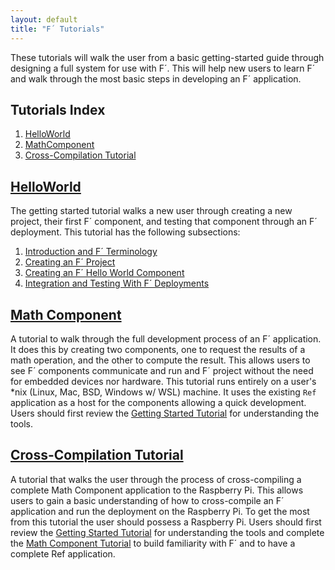 ```yaml
---
layout: default
title: "F´ Tutorials"
---
```


These tutorials will walk the user from a basic getting-started guide through designing a full system for use with F´. This will help new
users to learn F´ and walk through the most basic steps in developing an F´ application.

## Tutorials Index

1. [HelloWorld](HelloWorld/Tutorial.md)
2. [MathComponent](MathComponent/Tutorial.md)
3. [Cross-Compilation Tutorial](CrossCompilation/Tutorial.md)

## [HelloWorld](HelloWorld/Tutorial.md)

The getting started tutorial walks a new user through creating a new project, their first F´ component, and testing that
component through an F´ deployment. This tutorial has the following subsections:

1. [Introduction and F´ Terminology](./HelloWorld/Tutorial.md)
2. [Creating an F´ Project](./HelloWorld/NewProject.md)
3. [Creating an F´ Hello World Component](./HelloWorld/HelloWorld.md)
4. [Integration and Testing With F´ Deployments](./HelloWorld/Deployments.md)

## [Math Component](MathComponent/Tutorial.md)

A tutorial to walk through the full development process of an F´ application. It does this by creating two components,
one to request the results of a math operation, and the other to compute the result. This allows users to see F´
components communicate and run and F´ project without the need for embedded devices nor hardware. This tutorial runs entirely
on a user's *nix (Linux, Mac, BSD, Windows w/ WSL) machine. It uses the existing `Ref` application as a host for the components
allowing a quick development. Users should first review the [Getting Started Tutorial](HelloWorld/Tutorial.md) for
understanding the tools.

## [Cross-Compilation Tutorial](CrossCompilation/Tutorial.md)

A tutorial that walks the user through the process of cross-compiling a
complete Math Component application to the Raspberry Pi. This allows users to
gain a basic understanding of how to cross-compile an F´ application and run
the deployment on the Raspberry Pi. To get the most from this tutorial the user
should possess a Raspberry Pi. Users should first review the 
[Getting Started Tutorial](HelloWorld/Tutorial.md) for understanding the
tools and complete the [Math Component Tutorial](MathComponent/Tutorial.md) to
build familiarity with F´ and to have a complete Ref application.
